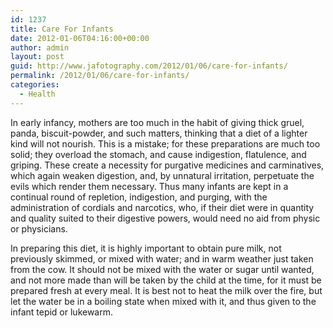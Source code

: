 ```yaml
---
id: 1237
title: Care For Infants
date: 2012-01-06T04:16:00+00:00
author: admin
layout: post
guid: http://www.jafotography.com/2012/01/06/care-for-infants/
permalink: /2012/01/06/care-for-infants/
categories:
  - Health
---
```

In early infancy, mothers are too much in the habit of giving thick gruel, panda, biscuit-powder, and such matters, thinking that a diet of a lighter kind will not nourish. This is a mistake; for these preparations are much too solid; they overload the stomach, and cause indigestion, flatulence, and griping. These create a necessity for purgative medicines and carminatives, which again weaken digestion, and, by unnatural irritation, perpetuate the evils which render them necessary. Thus many infants are kept in a continual round of repletion, indigestion, and purging, with the administration of cordials and narcotics, who, if their diet were in quantity and quality suited to their digestive powers, would need no aid from physic or physicians.

In preparing this diet, it is highly important to obtain pure milk, not previously skimmed, or mixed with water; and in warm weather just taken from the cow. It should not be mixed with the water or sugar until wanted, and not more made than will be taken by the child at the time, for it must be prepared fresh at every meal. It is best not to heat the milk over the fire, but let the water be in a boiling state when mixed with it, and thus given to the infant tepid or lukewarm.